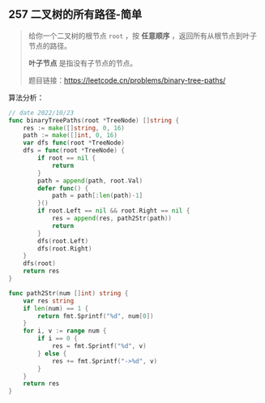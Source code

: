 ## 257 二叉树的所有路径-简单

> 给你一个二叉树的根节点 `root` ，按 **任意顺序** ，返回所有从根节点到叶子节点的路径。
>
> **叶子节点** 是指没有子节点的节点。
>
>  题目链接：https://leetcode.cn/problems/binary-tree-paths/



算法分析：

```go
// date 2022/10/23
func binaryTreePaths(root *TreeNode) []string {
    res := make([]string, 0, 16)
    path := make([]int, 0, 16)
    var dfs func(root *TreeNode)
    dfs = func(root *TreeNode) {
        if root == nil {
            return
        }
        path = append(path, root.Val)
        defer func() {
            path = path[:len(path)-1]
        }()
        if root.Left == nil && root.Right == nil {
            res = append(res, path2Str(path))
            return
        }
        dfs(root.Left)
        dfs(root.Right)
    }
    dfs(root)
    return res
}

func path2Str(num []int) string {
    var res string
    if len(num) == 1 {
        return fmt.Sprintf("%d", num[0])
    }
    for i, v := range num {
        if i == 0 {
            res = fmt.Sprintf("%d", v)
        } else {
            res += fmt.Sprintf("->%d", v)
        }
    }
    return res
}
```

